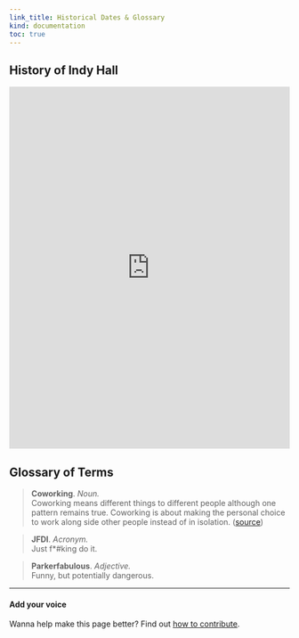 ```yaml
--- 
link_title: Historical Dates & Glossary
kind: documentation
toc: true
---
```


## History of Indy Hall

<iframe src='http://embed.verite.co/timeline/?source=0ApThYvShK5yNdHRuMzdaU2ZuamNmcnY0YjFkOTc5NHc&font=Bevan-PotanoSans&maptype=toner&lang=en&hash_bookmark=true&height=650' width='100%' height='650' frameborder='0'></iframe>

## Glossary of Terms

>   **Coworking**. *Noun.*   
> 	Coworking means different things to different people although one pattern remains true. Coworking is about making the personal choice to work along side other people instead of in isolation. ([source](http://collaborativespaces.org/coworking/))

>   **JFDI**. *Acronym.*   
> 	Just f*#king do it.

>   **Parkerfabulous**. *Adjective.*   
> 	Funny, but potentially dangerous.


---

#### Add your voice

Wanna help make this page better? Find out [how to contribute](/7-guides/#6__Contributing_to_this_Guide).